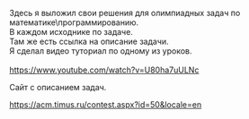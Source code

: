 Здесь я выложил свои решения для олимпиадных задач по математике\программированию.<br/>
В каждом исходнике по задаче. <br/>
Там же есть ссылка на описание задачи.<br/>
Я сделал видео туториал по одному из уроков.<br/>
<br/>
https://www.youtube.com/watch?v=U80ha7uULNc<br/>

Сайт с описанием задач.<br/>

https://acm.timus.ru/contest.aspx?id=50&locale=en<br/>
